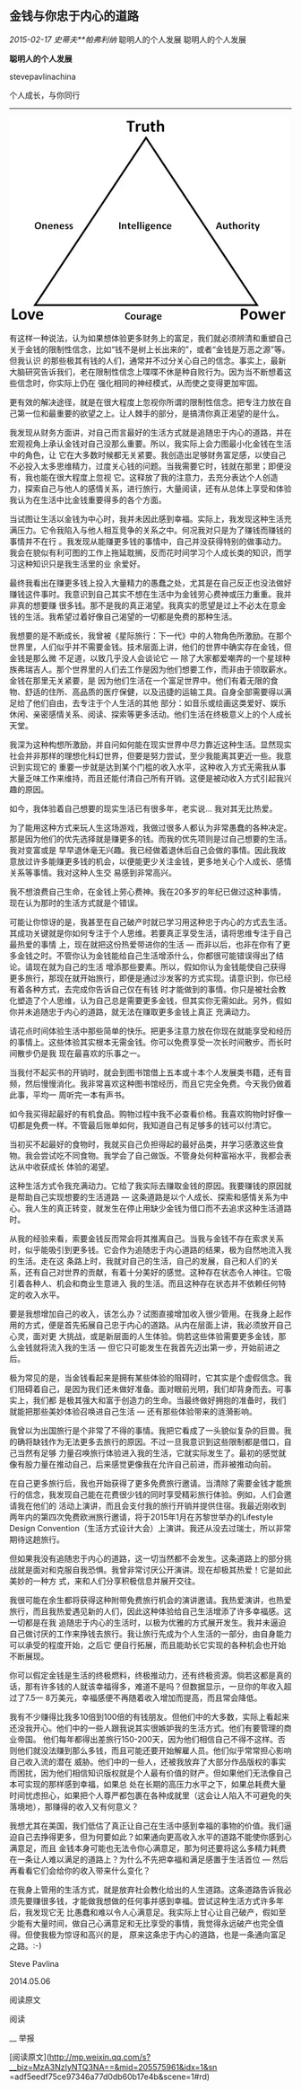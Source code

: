 ##  金钱与你忠于内心的道路

_2015-02-17_ _史蒂夫**帕弗利纳_ 聪明人的个人发展 聪明人的个人发展

**聪明人的个人发展**

stevepavlinachina

个人成长，与你同行

__ __

![](_resources/金钱与你忠于内心的道路image0.jpg)

有这样一种说法，认为如果想体验更多财务上的富足，我们就必须辨清和重塑自己关于金钱的限制性信念，比如“钱不是树上长出来的”，或者“金钱是万恶之源”等。但我认识
的那些极其有钱的人们，通常并不过分关心自己的信念。事实上，最新大脑研究告诉我们，老在限制性信念上喋喋不休是种自败行为。因为当不断想着这些信念时，你实际上仍在
强化相同的神经模式，从而使之变得更加牢固。  

  

更有效的解决途径，就是在很大程度上忽视你所谓的限制性信念。把专注力放在自己第一位和最重要的欲望之上。让人棘手的部分，是搞清你真正渴望的是什么。

  

我发现从财务方面讲，对自己而言最好的生活方式就是追随忠于内心的道路，并在宏观视角上承认金钱对自己没那么重要。所以，我实际上会力图最小化金钱在生活中的角色，让
它在大多数时候都无关紧要。我创造出足够财务富足感，以使自己不必投入太多思维精力，过度关心钱的问题。当我需要它时，钱就在那里；即便没有，我也能在很大程度上忽视
它。这释放了我的注意力，去充分表达个人创造力，探索自己与他人的感情关系，进行旅行，大量阅读，还有从总体上享受和体验我认为在生活中比金钱重要得多的各个方面。

  

当试图让生活以金钱为中心时，我并未因此感到幸福。实际上，我发现这种生活充满压力。它令我陷入与他人相互竞争的关系之中。何况我对只是为了赚钱而赚钱的事情并不在行
。我发现从能赚更多钱的事情中，自己并没获得特别的做事动力。我会在貌似有利可图的工作上拖延耽搁，反而花时间学习个人成长类的知识，而学习这种知识只是我生活里的业
余爱好。

  

最终我看出在赚更多钱上投入大量精力的愚蠢之处，尤其是在自己反正也没法做好赚钱这件事时。我意识到自己其实不想在生活中为金钱劳心费神或压力重重。我并非真的想要赚
很多钱。那不是我的真正渴望。我真实的愿望是过上不必太在意金钱的生活。我希望过着好像自己渴望的一切都是免费的那种生活。

  

我想要的是不断成长，我曾被《星际旅行：下一代》中的人物角色所激励。在那个世界里，人们似乎并不需要金钱。技术层面上讲，他们的世界中确实存在金钱，但金钱是那么微
不足道，以致几乎没人会谈论它 — 除了大家都爱嘲弄的一个星球种族弗瑞吉人。那个世界里的人们去工作是因为他们想要工作，而非由于领取薪水。金钱在那里无关紧要，是
因为他们生活在一个富足世界中。他们有着无限的食物、舒适的住所、高品质的医疗保健，以及迅捷的运输工具。自身全部需要得以满足给了他们自由，去专注于个人生活的其他
部分：如音乐或绘画这类爱好、娱乐休闲、亲密感情关系、阅读、探索等更多活动。他们生活在终极意义上的个人成长天堂。

  

我深为这种构想所激励，并自问如何能在现实世界中尽力靠近这种生活。显然现实社会并非那样的理想化科幻世界，但要是努力尝试，至少我能离其更近一些。我意识到实现它的
重要一步就是达到某个门槛的收入水平，这种收入方式无需我从事大量乏味工作来维持，而且还能付清自己所有开销。这便是被动收入方式引起我兴趣的原因。

  

如今，我体验着自己想要的现实生活已有很多年，老实说… 我对其无比热爱。

  

为了能用这种方式来玩人生这场游戏，我做过很多人都认为非常愚蠢的各种决定。那是因为他们的优先选择就是赚更多的钱。而我的优先项则是过自己想要的生活。我对变富或是
早早退休毫无兴趣。我已经做着退休后自己会做的事情。因此我故意放过许多能赚更多钱的机会，以便能更少关注金钱，更多地关心个人成长、感情关系等事情。我对这种人生交
易感到非常高兴。

  

我不想浪费自己生命，在金钱上劳心费神。我在20多岁的年纪已做过这种事情，现在认为那时的生活方式就是个错误。

  

可能让你惊讶的是，我甚至在自己破产时就已学习用这种忠于内心的方式去生活。其成功关键就是你如何专注于个人思维。若要真正享受生活，请将思维专注于自己最热爱的事情
上，现在就把这份热爱带进你的生活 — 而非以后，也非在你有了更多金钱之时。不管你认为金钱能给自己生活增添什么，你都很可能错误得出了结论。请现在就为自己的生活
增添那些要素。所以，假如你认为金钱能使自己获得更多旅行，那现在就开始旅行，即便是通过沙发客的方式实现。请意识到，你已经有着各种方式，去完成你告诉自己仅在有钱
时才能做到的事情。你只是被社会教化塑造了个人思维，认为自己总是需要更多金钱，但其实你无需如此。另外，假如你并未追随忠于内心的道路，就无法在赚取更多金钱上真正
充满动力。

  

请花点时间体验生活中那些简单的快乐。把更多注意力放在你现在就能享受和经历的事情上。这些体验其实根本无需金钱。你可以免费享受一次长时间散步。而长时间散步仍是我
现在最喜欢的乐事之一。

  

当我付不起买书的开销时，就会到图书馆借上五本或十本个人发展类书籍，还有音频，然后慢慢消化。我非常喜欢这种图书馆经历，而且它完全免费。今天我仍做着此事，平均一
周听完一本有声书。

  

如今我买得起最好的有机食品。购物过程中我不必查看价格。我喜欢购物时好像一切都是免费一样。不管最后账单如何，我知道自己有足够多的钱可以付清它。

  

当初买不起最好的食物时，我就买自己负担得起的最好品类，并学习感激这些食物。我会尝试吃不同食物。我学会了自己做饭。不管身处何种富裕水平，我都会表达从中收获成长
体验的渴望。

  

这种生活方式令我充满动力。它给了我实际去赚取金钱的原因。我要赚钱的原因就是帮助自己实现想要的生活道路 —
这条道路是以个人成长、探索和感情关系为中心。我人生的真正转变，就发生在停止用缺少金钱为借口而不去追求这种生活道路时。

  

从我的经验来看，索要金钱反而常会将其推离自己。当我与金钱不存在索求关系时，似乎能吸引到更多钱。它会作为追随忠于内心道路的结果，极为自然地流入我的生活。走在这
条路上时，我就对自己的生活，自己的发展，自己和人们的关系，还有自己对世界的贡献，有着十分美好的感觉。这种存在状态令人神往。它吸引着各种人、机会和商业生意进入
我的生活。而且这种存在状态并不依赖任何特定的收入水平。

  

要是我想增加自己的收入，该怎么办？试图直接增加收入很少管用。在我身上起作用的方式，便是首先拓展自己忠于内心的道路。从内在层面上讲，我必须放开自己心灵，面对更
大挑战，或是新层面的人生体验。倘若这些体验需要更多金钱，那么金钱就将流入我的生活 — 但它只可能发生在我首先迈出第一步，开始前进之后。

  

极为常见的是，当金钱看起来是拥有某些体验的阻碍时，它其实是个虚假信念。我们阻碍着自己，是因为我们还未做好准备。面对眼前光明，我们却背身而去。可事实上，我们都
是极其强大和富于创造力的生命。当最终做好拥抱的准备时，我们就能把那些美妙体验召唤进自己生活 — 还有那些体验带来的涟漪影响。

  

我曾以为出国旅行是个非常了不得的事情。我把它看成了一头貌似复杂的巨兽。我的确将缺钱作为无法更多去旅行的原因。不过一旦我意识到这些限制都是借口，自己当然有足够
力量召唤旅行体验进入我的生活，它就实际发生了。最初的感觉就像有股力量在推动自己，后来感觉更像我在允许自己前进，而非被推动向前。

  

在自己更多旅行后，我也开始获得了更多免费旅行邀请。当清除了需要金钱才能旅行的信念，我发现自己能在花费很少钱的同时享受精彩旅行体验。例如，人们会邀请我在他们的
活动上演讲，而且会支付我的旅行开销并提供住宿。我最近刚收到两年内的第四次免费欧洲旅行邀请，将于2015年1月在苏黎世举办的Lifestyle Design
Convention（生活方式设计大会）上演讲。我还从没去过瑞士，所以非常期待这趟旅行。

  

但如果我没有追随忠于内心的道路，这一切当然都不会发生。这条道路上的部分挑战就是面对和克服自我恐惧。我曾非常讨厌公开演讲。现在却极其热爱！它是如此美妙的一种方
式，来和人们分享积极信息并展开交往。

  

我很可能在余生都将获得这种附带免费旅行机会的演讲邀请。我热爱演讲，也热爱旅行，而且我热爱遇见新的人们，因此这种体验给自己生活增添了许多幸福感。这一切都是在我
追随忠于内心的生活时，以极为优雅的方式展开发生。我并未逼迫自己做讨厌的工作来挣钱去旅行。我让旅行先成为个人生活的一部分，由自身能力可以承受的程度开始，之后它
便自行拓展，而且能助长它实现的各种机会也开始不断展现。

  

你可以假定金钱是生活的终极燃料，终极推动力，还有终极资源。倘若这都是真的话，那有许多钱的人就该幸福得多，难道不是吗？但数据显示，一旦你的年收入超过了7.5—
8万美元，幸福感便不再随着收入增加而提高，而且常会降低。

  

我有不少赚得比我多10倍到100倍的有钱朋友。但他们中的大多数，实际上看起来还没我开心。他们中的一些人跟我说其实很嫉妒我的生活方式。他们有要管理的商业帝国。
他们每年都得出差旅行150-200天，因为他们相信自己不得不这样。否则他们就没法赚到那么多钱，而且可能还要开始解雇人员。他们似乎常常担心影响自己收入流的潜在
威胁。他们中的一些人，还被我放弃了大部分作品版权的事实而困扰，因为他们相信知识版权就是个人最有价值的财产。但如果他们无法像自己本可实现的那样感到幸福，如果总
处在长期的高压力水平之下，如果总耗费大量时间忧虑担心，如果把个人尊严都包裹在各种成就里（这会让人陷入不可避免的失落境地），那赚得的收入又有何意义？

  

我想尤其在美国，我们低估了真正让自己在生活中感到幸福的事物的价值。我们逼迫自己去挣得更多，但为何要如此？如果通向更高收入水平的道路不能使你感到心满意足，而且
金钱本身可能也无法令你心满意足，那为何还要将这么多精力耗费在一条让人难以满足的道路上？为什么不先把幸福和满足感置于生活首位 —
然后再看看它们会给你的收入带来什么变化？

  

在我身上管用的生活方式，就是放弃社会教化给出的人生道路。这条道路告诉我必须先要赚很多钱，才能做我想做的任何事并感到幸福。尝试这种生活方式许多年后，我发现它无
比愚蠢和难以令人心满意足。我实际上甘心让自己破产，假如至少能有大量时间，做自己心满意足和无比享受的事情，我觉得永远破产也完全值得。但使我极为惊讶和高兴的是，
原来这条忠于内心的道路，也是一条通向富足之路。:-)

  

  

Steve Pavlina

2014.05.06

  

  

阅读原文

阅读

__ 举报

[阅读原文](http://mp.weixin.qq.com/s?__biz=MzA3NzIyNTQ3NA==&mid=205575961&idx=1&sn
=adf5eedf75ce97346a77d0db60b17e4b&scene=1#rd)


